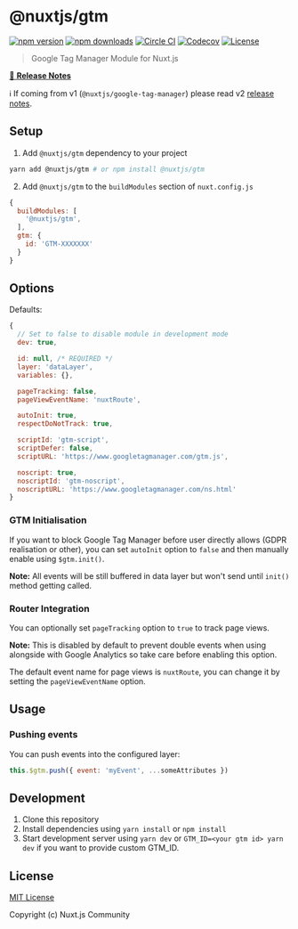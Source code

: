 # @nuxtjs/gtm

[![npm version][npm-version-src]][npm-version-href]
[![npm downloads][npm-downloads-src]][npm-downloads-href]
[![Circle CI][circle-ci-src]][circle-ci-href]
[![Codecov][codecov-src]][codecov-href]
[![License][license-src]][license-href]

> Google Tag Manager Module for Nuxt.js

[📖 **Release Notes**](./CHANGELOG.md)

ℹ️ If coming from v1 (`@nuxtjs/google-tag-manager`) please read v2 [release notes](https://github.com/nuxt-community/gtm-module/releases/tag/v2.0.0).

## Setup

1. Add `@nuxtjs/gtm` dependency to your project

```bash
yarn add @nuxtjs/gtm # or npm install @nuxtjs/gtm
```

2. Add `@nuxtjs/gtm` to the `buildModules` section of `nuxt.config.js`

```js
{
  buildModules: [
    '@nuxtjs/gtm',
  ],
  gtm: {
    id: 'GTM-XXXXXXX'
  }
}
```

## Options

Defaults:

```js
{
  // Set to false to disable module in development mode
  dev: true,

  id: null, /* REQUIRED */
  layer: 'dataLayer',
  variables: {},

  pageTracking: false,
  pageViewEventName: 'nuxtRoute',

  autoInit: true,
  respectDoNotTrack: true,

  scriptId: 'gtm-script',
  scriptDefer: false,
  scriptURL: 'https://www.googletagmanager.com/gtm.js',

  noscript: true,
  noscriptId: 'gtm-noscript',
  noscriptURL: 'https://www.googletagmanager.com/ns.html'
}
```

### GTM Initialisation

If you want to block Google Tag Manager before user directly allows (GDPR realisation or other), you can set `autoInit` option to `false` and then manually enable using `$gtm.init()`.

**Note:** All events will be still buffered in data layer but won't send until `init()` method getting called.

### Router Integration

You can optionally set `pageTracking` option to `true` to track page views.

**Note:** This is disabled by default to prevent double events when using alongside with Google Analytics so take care before enabling this option.

The default event name for page views is `nuxtRoute`, you can change it by setting the `pageViewEventName` option.

## Usage

### Pushing events

You can push events into the configured layer:

```js
this.$gtm.push({ event: 'myEvent', ...someAttributes })
```

## Development

1. Clone this repository
2. Install dependencies using `yarn install` or `npm install`
3. Start development server using `yarn dev` or `GTM_ID=<your gtm id> yarn dev` if you want to provide custom GTM_ID.

## License

[MIT License](./LICENSE)

Copyright (c) Nuxt.js Community

<!-- Badges -->
[npm-version-src]: https://img.shields.io/npm/v/@nuxtjs/gtm/latest.svg?style=flat-square
[npm-version-href]: https://npmjs.com/package/@nuxtjs/gtm

[npm-downloads-src]: https://img.shields.io/npm/dt/@nuxtjs/gtm.svg?style=flat-square
[npm-downloads-href]: https://npmjs.com/package/@nuxtjs/gtm

[circle-ci-src]: https://img.shields.io/circleci/project/github/nuxt-community/gtm-module.svg?style=flat-square
[circle-ci-href]: https://circleci.com/gh/nuxt-community/gtm-module

[codecov-src]: https://img.shields.io/codecov/c/github/nuxt-community/gtm-module.svg?style=flat-square
[codecov-href]: https://codecov.io/gh/nuxt-community/gtm-module

[license-src]: https://img.shields.io/npm/l/@nuxtjs/gtm.svg?style=flat-square
[license-href]: https://npmjs.com/package/@nuxtjs/gtm
